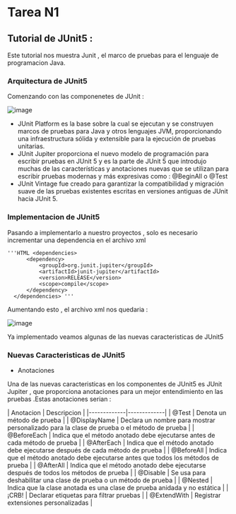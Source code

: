# Tarea N1
## Tutorial de JUnit5 :

  Este tutorial nos muestra Junit , el marco de pruebas para el lenguaje de programacion Java.
  
### Arquitectura de JUnit5   
  
  Comenzando con las componenetes de JUnit :
  
  ![image](https://github.com/peg1163/CC3S2/assets/92898224/05bf1344-391c-41e2-aa14-31776f56a20e)

  * JUnit Platform es la base sobre la cual se ejecutan y se construyen marcos de pruebas para Java y otros lenguajes JVM,
    proporcionando una infraestructura sólida y extensible para la ejecución de pruebas unitarias.
  * JUnit Jupiter proporciona el nuevo modelo de programación para escribir pruebas en JUnit 5 y es la parte de JUnit 5 que introdujo
    muchas de las características y anotaciones nuevas que se utilizan para escribir pruebas modernas y más expresivas como :
    @BeginAll o @Test
  * JUnit Vintage fue creado para garantizar la compatibilidad y migración suave de las pruebas existentes escritas en versiones antiguas
    de JUnit hacia JUnit 5.

### Implementacion de JUnit5

  Pasando a implementarlo a nuestro proyectos , solo es necesario incrementar una dependencia en el archivo xml

    '''HTML <dependencies>
          <dependency>
              <groupId>org.junit.jupiter</groupId>
              <artifactId>junit-jupiter</artifactId>
              <version>RELEASE</version>
              <scope>compile</scope>
          </dependency>
      </dependencies> '''

  Aumentando esto , el archivo xml nos quedaria : 

  ![image](https://github.com/peg1163/CC3S2/assets/92898224/f5c3f22b-87d4-4c5d-a38e-da410fca306c)

  Ya implementado veamos algunas de las nuevas caracteristicas de JUnit5 
  
### Nuevas Caracteristicas de JUnit5 
  
  * Anotaciones
    
  Una de las nuevas caracteristicas en los componentes de JUnit5 es JUnit Jupiter , que proporciona anotaciones para un mejor entendimiento 
  en las pruebas .Estas anotaciones serian :

  | Anotacion | Descripcion |
    |-------------|-------------|
    | @Test	| Denota un método de prueba |
    | @DisplayName	| Declara un nombre para mostrar personalizado para la clase de prueba o el método de prueba |
    | @BeforeEach	| Indica que el método anotado debe ejecutarse antes de cada método de prueba |
    | @AfterEach	| Indica que el método anotado debe ejecutarse después de cada método de prueba |
    | @BeforeAll	| Indica que el método anotado debe ejecutarse antes que todos los métodos de prueba |
    | @AfterAll	| Indica que el método anotado debe ejecutarse después de todos los métodos de prueba |
    | @Disable	| Se usa para deshabilitar una clase de prueba o un método de prueba |
    | @Nested	| Indica que la clase anotada es una clase de prueba anidada y no estática |
    | ¡CRB!	| Declarar etiquetas para filtrar pruebas |
    | @ExtendWith	| Registrar extensiones personalizadas |


  
    

  
